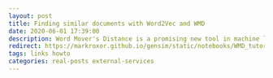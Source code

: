 ```yaml
---
layout: post
title: Finding similar documents with Word2Vec and WMD
date: 2020-06-01 17:39:00
description: Word Mover's Distance is a promising new tool in machine learning that allows us to submit a query and return the most relevant documents
redirect: https://markroxor.github.io/gensim/static/notebooks/WMD_tutorial.html
tags: links howto
categories: real-posts external-services
---
```



